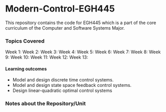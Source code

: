 # Modern-Control-EGH445
This repository contains the code for EGH445 which is a part of the core curriculum of the Computer and Software Systems Major. 

### Topics Covered 
Week 1: 
Week 2:
Week 3:
Week 4:
Week 5:
Week 6: 
Week 7:
Week 8:
Week 9:
Week 10:
Week 11:
Week 12:
Week 13:

#### Learning outcomes
-   Model and design discrete time control systems.
-   Model and design state space feedback control systems.
-   Design linear-quadratic optimal control systems


### Notes about the Repository/Unit
